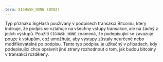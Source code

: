 ```yaml
---
term: SIGHASH_NONE (0X02)
---
```


Typ příznaku SigHash používaný v podpisech transakcí Bitcoinu, který indikuje, že podpis se vztahuje na všechny vstupy transakce, ale na žádný z jejích výstupů. Použití `SIGHASH_NONE` znamená, že podepisující se zavazuje pouze k vstupům, což umožňuje, aby výstupy zůstaly neurčené nebo modifikovatelné po podpisu. Tento typ podpisu je užitečný v případech, kdy podepisující chce oprávnit jiné strany rozhodnout o tom, jak budou bitcoiny v transakci rozděleny.